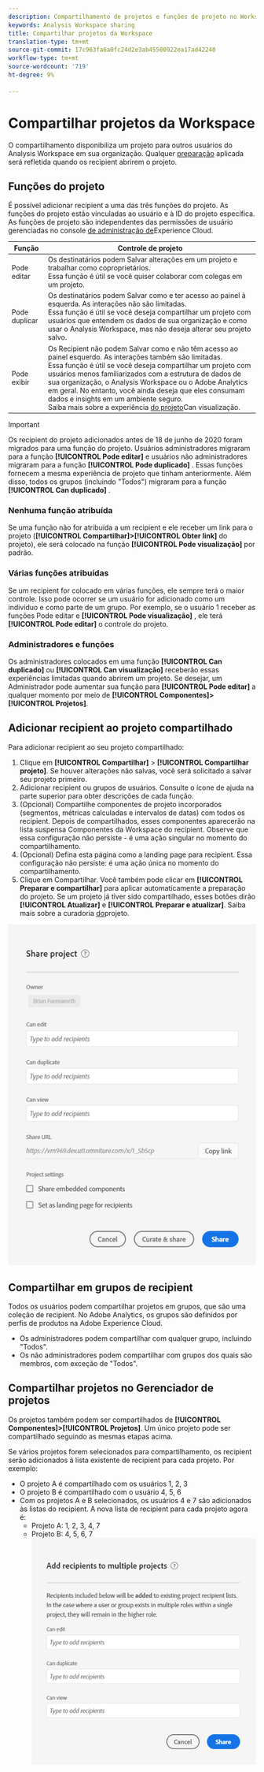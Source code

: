 ```yaml
---
description: Compartilhamento de projetos e funções de projeto no Workspace
keywords: Analysis Workspace sharing
title: Compartilhar projetos da Workspace
translation-type: tm+mt
source-git-commit: 17c963fa6a0fc24d2e3ab45500922ea17ad42240
workflow-type: tm+mt
source-wordcount: '719'
ht-degree: 9%

---
```



# Compartilhar projetos da Workspace

O compartilhamento disponibiliza um projeto para outros usuários do Analysis Workspace em sua organização. Qualquer [preparação](curate.md) aplicada será refletida quando os recipient abrirem o projeto.

## Funções do projeto

É possível adicionar recipient a uma das três funções do projeto. As funções do projeto estão vinculadas ao usuário e à ID do projeto específica. As funções de projeto são independentes das permissões de usuário gerenciadas no console [de administração de](https://docs.adobe.com/content/help/pt-BR/core-services/interface/manage-users-and-products/admin-getting-started.html)Experience Cloud.

| Função | Controle de projeto |
|---|---|
| Pode editar | Os destinatários podem Salvar alterações em um projeto e trabalhar como coproprietários.<br>Essa função é útil se você quiser colaborar com colegas em um projeto. |
| Pode duplicar | Os destinatários podem Salvar como e ter acesso ao painel à esquerda. As interações não são limitadas.<br>Essa função é útil se você deseja compartilhar um projeto com usuários que entendem os dados de sua organização e como usar o Analysis Workspace, mas não deseja alterar seu projeto salvo. |
| Pode exibir | Os Recipient não podem Salvar como e não têm acesso ao painel esquerdo. As interações também são limitadas.<br>Essa função é útil se você deseja compartilhar um projeto com usuários menos familiarizados com a estrutura de dados de sua organização, o Analysis Workspace ou o Adobe Analytics em geral. No entanto, você ainda deseja que eles consumam dados e insights em um ambiente seguro.<br>Saiba mais sobre a experiência [do projeto](/help/analyze/analysis-workspace/curate-share/view-only-projects.md)Can visualização. |

>[!IMPORTANT]
> Os recipient do projeto adicionados antes de 18 de junho de 2020 foram migrados para uma função do projeto. Usuários administradores migraram para a função **[!UICONTROL Pode editar]** e usuários não administradores migraram para a função **[!UICONTROL Pode duplicado]** . Essas funções fornecem a mesma experiência de projeto que tinham anteriormente. Além disso, todos os grupos (incluindo &quot;Todos&quot;) migraram para a função **[!UICONTROL Can duplicado]** .

### Nenhuma função atribuída

Se uma função não for atribuída a um recipient e ele receber um link para o projeto (**[!UICONTROL Compartilhar]>[!UICONTROL Obter link]** do projeto), ele será colocado na função **[!UICONTROL Pode visualização]** por padrão.

### Várias funções atribuídas

Se um recipient for colocado em várias funções, ele sempre terá o maior controle. Isso pode ocorrer se um usuário for adicionado como um indivíduo e como parte de um grupo. Por exemplo, se o usuário 1 receber as funções Pode editar e **[!UICONTROL Pode visualização]** , ele terá **[!UICONTROL Pode editar]** o controle do projeto.

### Administradores e funções

Os administradores colocados em uma função **[!UICONTROL Can duplicado]** ou **[!UICONTROL Can visualização]** receberão essas experiências limitadas quando abrirem um projeto. Se desejar, um Administrador pode aumentar sua função para **[!UICONTROL Pode editar]** a qualquer momento por meio de **[!UICONTROL Componentes]>[!UICONTROL Projetos]**.

## Adicionar recipient ao projeto compartilhado

Para adicionar recipient ao seu projeto compartilhado:

1. Clique em **[!UICONTROL Compartilhar]** > **[!UICONTROL Compartilhar projeto]**.
Se houver alterações não salvas, você será solicitado a salvar seu projeto primeiro.
1. Adicionar recipient ou grupos de usuários.
Consulte o ícone de ajuda na parte superior para obter descrições de cada função.
1. (Opcional) Compartilhe componentes de projeto incorporados (segmentos, métricas calculadas e intervalos de datas) com todos os recipient.
Depois de compartilhados, esses componentes aparecerão na lista suspensa Componentes da Workspace do recipient. Observe que essa configuração não persiste - é uma ação singular no momento do compartilhamento.
1. (Opcional) Defina esta página como a landing page para recipient.
Essa configuração não persiste: é uma ação única no momento do compartilhamento.
1. Clique em Compartilhar.
Você também pode clicar em **[!UICONTROL Preparar e compartilhar]** para aplicar automaticamente a preparação do projeto. Se um projeto já tiver sido compartilhado, esses botões dirão **[!UICONTROL Atualizar]** e **[!UICONTROL Preparar e atualizar]**. Saiba mais sobre a curadoria [do](https://docs.adobe.com/content/help/pt-BR/analytics/analyze/analysis-workspace/curate-share/curate.html)projeto.

![](assets/share-proj-modal.png)

## Compartilhar em grupos de recipient

Todos os usuários podem compartilhar projetos em grupos, que são uma coleção de recipient. No Adobe Analytics, os grupos são definidos por perfis de produtos na Adobe Experience Cloud.

* Os administradores podem compartilhar com qualquer grupo, incluindo &quot;Todos&quot;.
* Os não administradores podem compartilhar com grupos dos quais são membros, com exceção de &quot;Todos&quot;.

## Compartilhar projetos no Gerenciador de projetos

Os projetos também podem ser compartilhados de **[!UICONTROL Componentes]>[!UICONTROL Projetos]**. Um único projeto pode ser compartilhado seguindo as mesmas etapas acima.

Se vários projetos forem selecionados para compartilhamento, os recipient serão adicionados à lista existente de recipient para cada projeto. Por exemplo:

* O projeto A é compartilhado com os usuários 1, 2, 3
* O projeto B é compartilhado com o usuário 4, 5, 6
* Com os projetos A e B selecionados, os usuários 4 e 7 são adicionados às listas do recipient. A nova lista de recipient para cada projeto agora é:
   * Projeto A: 1, 2, 3, 4, 7
   * Projeto B: 4, 5, 6, 7
   ![](assets/mult-proj-sharing.png)
